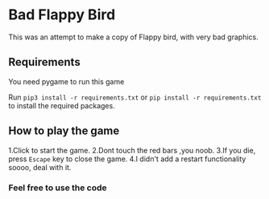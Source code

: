 # Bad Flappy Bird

This was an attempt to make a copy of Flappy bird, with very bad graphics.

## Requirements

You need pygame to run this game

Run `pip3 install -r requirements.txt` or `pip install -r requirements.txt` to install the required packages.

## How to play the game

1.Click to start the game.
2.Dont touch the red bars ,you noob.
3.If you die, press `Escape` key to close the game.
4.I didn't add a restart functionality soooo, deal with it.

### Feel free to use the code
